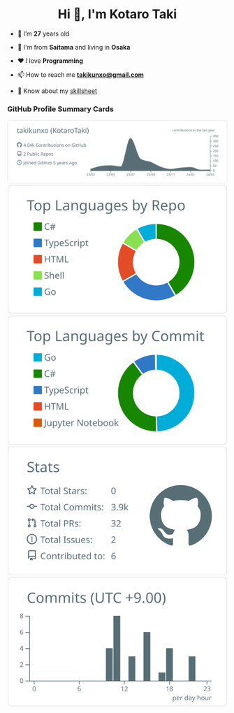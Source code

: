 <h1 align="center">Hi 👋, I'm Kotaro Taki</h1>

- 👨 I’m **27** years old

- 🗾 I'm from **Saitama** and living in **Osaka**

- ❤ I love **Programming**

- 📫 How to reach me **takikunxo@gmail.com**

- 📄 Know about my [skillsheet](https://github.com/takikunxo/takikunxo/blob/main/SkillSheet.md)

<h3 align="left">GitHub Profile Summary Cards</h3>

[![](https://raw.githubusercontent.com/takikunxo/takikunxo/main/profile-summary-card-output/default/0-profile-details.svg)](https://github.com/vn7n24fzkq/github-profile-summary-cards)
[![](https://raw.githubusercontent.com/takikunxo/takikunxo/main/profile-summary-card-output/default/1-repos-per-language.svg)](https://github.com/vn7n24fzkq/github-profile-summary-cards) [![](https://raw.githubusercontent.com/takikunxo/takikunxo/main/profile-summary-card-output/default/2-most-commit-language.svg)](https://github.com/vn7n24fzkq/github-profile-summary-cards)
[![](https://raw.githubusercontent.com/takikunxo/takikunxo/main/profile-summary-card-output/default/3-stats.svg)](https://github.com/vn7n24fzkq/github-profile-summary-cards) [![](https://raw.githubusercontent.com/takikunxo/takikunxo/main/profile-summary-card-output/default/4-productive-time.svg)](https://github.com/vn7n24fzkq/github-profile-summary-cards)
